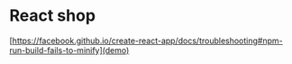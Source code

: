 # React shop

[https://facebook.github.io/create-react-app/docs/troubleshooting#npm-run-build-fails-to-minify](demo)
